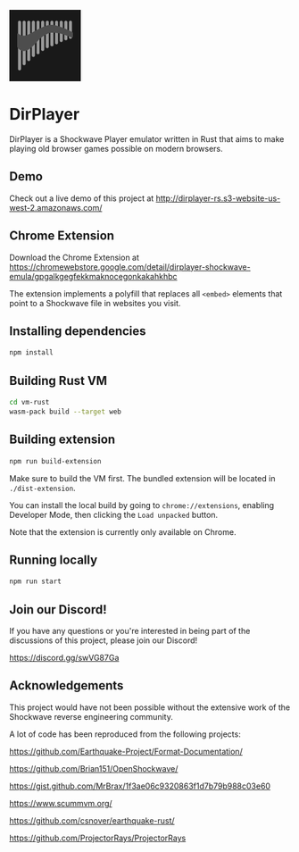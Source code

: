 ![DirPlayer Logo](public/logo128.png)

# DirPlayer

DirPlayer is a Shockwave Player emulator written in Rust that aims to make playing old browser games possible on modern browsers.

## Demo

Check out a live demo of this project at http://dirplayer-rs.s3-website-us-west-2.amazonaws.com/

## Chrome Extension

Download the Chrome Extension at https://chromewebstore.google.com/detail/dirplayer-shockwave-emula/gpgalkgegfekkmaknocegonkakahkhbc

The extension implements a polyfill that replaces all `<embed>` elements that point to a Shockwave file in websites you visit.

## Installing dependencies
```bash
npm install
```

## Building Rust VM

```bash
cd vm-rust
wasm-pack build --target web
```

## Building extension

```bash
npm run build-extension
```

Make sure to build the VM first. The bundled extension will be located in `./dist-extension`. 

You can install the local build by going to `chrome://extensions`, enabling Developer Mode, then clicking the `Load unpacked` button.

Note that the extension is currently only available on Chrome.

## Running locally

```bash
npm run start
```

## Join our Discord!

If you have any questions or you're interested in being part of the discussions of this project, please join our Discord!

https://discord.gg/swVG87Ga

## Acknowledgements

This project would have not been possible without the extensive work of the Shockwave reverse engineering community.

A lot of code has been reproduced from the following projects:

https://github.com/Earthquake-Project/Format-Documentation/

https://github.com/Brian151/OpenShockwave/

https://gist.github.com/MrBrax/1f3ae06c9320863f1d7b79b988c03e60

https://www.scummvm.org/

https://github.com/csnover/earthquake-rust/

https://github.com/ProjectorRays/ProjectorRays
